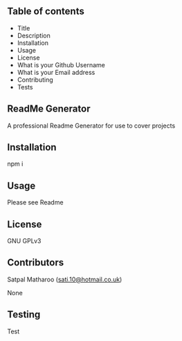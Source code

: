 ## Table of contents
* Title 
* Description 
* Installation
* Usage
* License
* What is your Github Username
* What is your Email address
* Contributing
* Tests
   
## ReadMe Generator

A professional Readme Generator for use to cover projects

## Installation
npm i

## Usage
Please see Readme

## License
GNU GPLv3
   
## Contributors
Satpal Matharoo (sati.10@hotmail.co.uk)

None
   
## Testing
Test
  